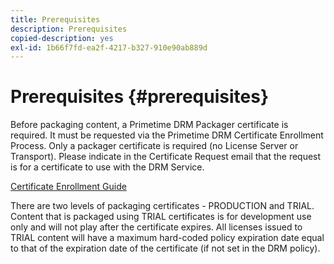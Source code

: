 ```yaml
---
title: Prerequisites
description: Prerequisites
copied-description: yes
exl-id: 1b66f7fd-ea2f-4217-b327-910e90ab889d
---
```

# Prerequisites {#prerequisites}

Before packaging content, a Primetime DRM Packager certificate is required. It must be requested via the Primetime DRM Certificate Enrollment Process. Only a packager certificate is required (no License Server or Transport). Please indicate in the Certificate Request email that the request is for a certificate to use with the DRM Service.

[Certificate Enrollment Guide](../../digital-rights-management/certificate-enrollment-guide/about-certs.md)

There are two levels of packaging certificates - PRODUCTION and TRIAL. Content that is packaged using TRIAL certificates is for development use only and will not play after the certificate expires. All licenses issued to TRIAL content will have a maximum hard-coded policy expiration date equal to that of the expiration date of the certificate (if not set in the DRM policy).
